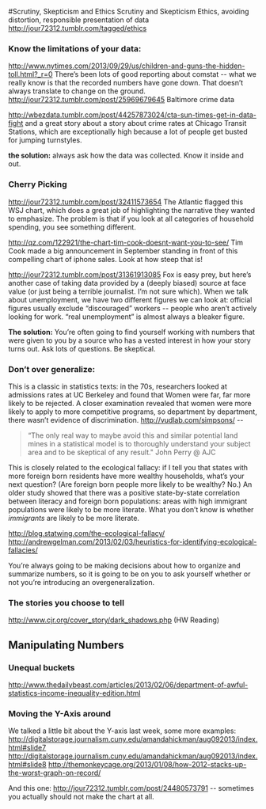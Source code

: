 #Scrutiny, Skepticism and Ethics 
Scrutiny and  Skepticism Ethics, avoiding distortion, responsible presentation of data
http://jour72312.tumblr.com/tagged/ethics


### Know the limitations of your data:
http://www.nytimes.com/2013/09/29/us/children-and-guns-the-hidden-toll.html?_r=0 
There’s been lots of good reporting about comstat -- what we really know is that the recorded numbers have gone down. That doesn’t always translate to change on the ground.
http://jour72312.tumblr.com/post/25969679645 Baltimore crime data 

http://wbezdata.tumblr.com/post/44257873024/cta-sun-times-get-in-data-fight and a great story about a story about crime rates at Chicago Transit Stations, which are exceptionally high because a lot of people get busted for jumping turnstyles.

**the solution:** always ask how the data was collected. Know it inside and out. 


### Cherry Picking
http://jour72312.tumblr.com/post/32411573654 
The Atlantic flagged this WSJ chart, which does a great job of highlighting the narrative they wanted to emphasize. The problem is that if you look at all categories of household spending, you see something different.  

http://qz.com/122921/the-chart-tim-cook-doesnt-want-you-to-see/
Tim Cook made a big announcement in September standing in front of this compelling chart of iphone sales. Look at how steep that is! 

http://jour72312.tumblr.com/post/31361913085 Fox is easy prey, but here’s another case of taking data provided by a (deeply biased) source at face value (or just being a terrible journalist. I’m not sure which). When we talk about unemployment, we have two different figures we can look at: official figures usually exclude “discouraged” workers -- people who aren’t actively looking for work. “real unemployment” is almost always a bleaker figure. 

**The solution:** You’re often going to find yourself working with numbers that were given to you by a source who has a vested interest in how your story turns out. Ask lots of questions. Be skeptical. 

### Don’t over generalize: 
This is a classic in statistics texts: in the 70s, researchers looked at admissions rates at UC Berkeley and found that Women were far, far more likely to be rejected. A closer examination revealed that women were more likely to apply to more competitive programs, so department by department, there wasn’t evidence of discrimination. http://vudlab.com/simpsons/  -- 

> “The only real way to maybe avoid this and similar potential land mines  in a statistical model is to thoroughly understand your subject area and to be skeptical of any result." John Perry @ AJC 

This is closely related to the ecological fallacy: if I tell you that states with more foreign born residents have more wealthy households, what’s your next question? (Are foreign born people more likely to be wealthy? No.) An older study showed that there was a positive state-by-state correlation between literacy and foreign born populations: areas with high immigrant populations were likely to be more literate. What you don’t know is whether *immigrants* are likely to be more literate. 

http://blog.statwing.com/the-ecological-fallacy/ 
http://andrewgelman.com/2013/02/03/heuristics-for-identifying-ecological-fallacies/ 

You’re always going to be making decisions about how to organize and summarize numbers, so it is going to be on you to ask yourself whether or not you’re introducing an overgeneralization. 

### The stories you choose to tell 
http://www.cjr.org/cover_story/dark_shadows.php (HW Reading)

## Manipulating Numbers
### Unequal buckets
http://www.thedailybeast.com/articles/2013/02/06/department-of-awful-statistics-income-inequality-edition.html  

### Moving the Y-Axis around
We talked a little bit about the Y-axis last week, some more examples:
http://digitalstorage.journalism.cuny.edu/amandahickman/aug092013/index.html#slide7 
http://digitalstorage.journalism.cuny.edu/amandahickman/aug092013/index.html#slide8 
http://themonkeycage.org/2013/01/08/how-2012-stacks-up-the-worst-graph-on-record/

And this one:
http://jour72312.tumblr.com/post/24480573791 -- sometimes you actually should not make the chart at all.

